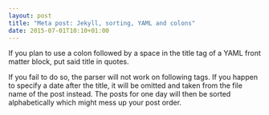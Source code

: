 ```yaml
---
layout: post
title: "Meta post: Jekyll, sorting, YAML and colons"
date: 2015-07-01T10:10+01:00
---
```


If you plan to use a colon followed by a space in the title tag of a YAML front matter block, put said title in quotes.

If you fail to do so, the parser will not work on following tags. If you happen to specify a date after the title, it will be omitted and taken from the file name of the post instead. The posts for one day will then be sorted alphabetically  which might mess up your post order.
